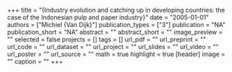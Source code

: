 +++
title = "{Industry evolution and catching up in developing countries: the case of the Indonesian pulp and paper industry}"
date = "2005-01-01"
authors = ["Michiel {Van Dijk}"]
publication_types = ["3"]
publication = "NA"
publication_short = "NA"
abstract = ""
abstract_short = ""
image_preview = ""
selected = false
projects = []
tags = []
url_pdf = ""
url_preprint = ""
url_code = ""
url_dataset = ""
url_project = ""
url_slides = ""
url_video = ""
url_poster = ""
url_source = ""
math = true
highlight = true
[header]
image = ""
caption = ""
+++
